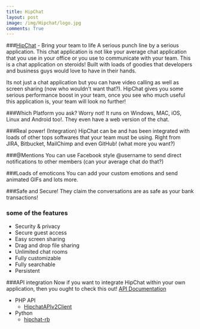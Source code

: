 ```yaml
---
title: HipChat
layout: post
image: /img/Hipchat/logo.jpg
comments: True
---
```


###[HipChat](https://www.hipchat.com) - Bring your team to life
A serious punch line by a serious application. This chat application is not like your average chat application that you use in your office or 
you use to communicate with your team. This is a chat application on steroids! Built with loads of goodies that developers and business guys would
love to have in their hands. 

Its not just a chat application but you can have video calling as well as screen sharing (now who wouldn't want that?). HipChat gives you some
serious performance boost in your team, once you see who much useful this application is, your team will look no further!

###Which Platform you ask?
Worry not! It runs on Windows, MAC, iOS, Linux and Android too!. They even have a web version of the chat.

###Real power! (Integration)
HipChat can be and has been integrated with loads of other tops softwares that your team must be using. Right from JIRA, Bitbucket, MailChimp and even GitHub! (what more you want?)

###@Mentions
You can use Facebook style @username to send direct notifications to other members (can your average chat do that?)

###Loads of emoticons
You can add your custom emotions and send animated GIFs and lots more.

###Safe and Secure!
They claim the conversations are as safe as your bank transactions!

### some of the features
* Security & privacy
* Secure guest access
* Easy screen sharing
* Drag and drop file sharing
* Unlimited chat rooms
* Fully customizable
* Fully searchable
* Persistent

###API integration
Now if you want to integrate HipChat within your own application, then you ought to check this out!
[API Documentation](https://www.hipchat.com/docs/apiv2)
* PHP API
	- [HipchatAPIv2Client](https://github.com/gorkalaucirica/HipchatAPIv2Client)
* Python
	- [hipchat-rb](https://github.com/hipchat/hipchat-rb)









